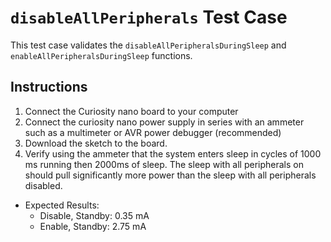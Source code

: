 # `disableAllPeripherals` Test Case
This test case validates the `disableAllPeripheralsDuringSleep` and `enableAllPeripheralsDuringSleep` functions. 

## Instructions
1. Connect the Curiosity nano board to your computer
2. Connect the curiosity nano power supply in series with an ammeter such as a multimeter or AVR power debugger (recommended)
3. Download the sketch to the board.
4. Verify using the ammeter that the system enters sleep in cycles of 1000 ms running then 2000ms of sleep. The sleep with all peripherals on should pull significantly more power than the sleep with all peripherals disabled.
- Expected Results:
  - Disable, Standby: 0.35 mA
  - Enable, Standby: 2.75 mA
